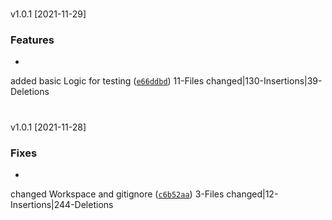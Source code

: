 #
v1.0.1
[2021-11-29]

### Features

*
added basic Logic for testing
([`e66ddbd`](https://github.com/Kaimodo/screeps21_kAI4/commit/e66ddbd1779d6f7d4a7e28343cbb24868a887d1d))
11-Files changed|130-Insertions|39-Deletions


#
v1.0.1
[2021-11-28]


### Fixes

*
changed Workspace and gitignore
([`c6b52aa`](https://github.com/Kaimodo/screeps21_kAI4/commit/c6b52aa43bbaff75ff05d70eba5dfda8cb7e73f4))
3-Files changed|12-Insertions|244-Deletions

